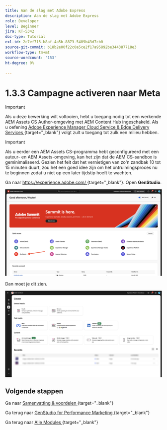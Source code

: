 ```yaml
---
title: Aan de slag met Adobe Express
description: Aan de slag met Adobe Express
role: Developer
level: Beginner
jira: KT-5342
doc-type: Tutorial
exl-id: 2c7ef715-b8af-4a5b-8873-5409b43d7cb0
source-git-commit: b18b2e00f22c0a5ce2f17a95892be344387718e3
workflow-type: tm+mt
source-wordcount: '153'
ht-degree: 0%

---
```


# 1.3.3 Campagne activeren naar Meta

>[!IMPORTANT]
>
>Als u deze bewerking wilt voltooien, hebt u toegang nodig tot een werkende AEM Assets CS Author-omgeving met AEM Content Hub ingeschakeld. Als u oefening [ Adobe Experience Manager Cloud Service &amp; Edge Delivery Services ](./../../../modules/asset-mgmt/module2.1/aemcs.md){target="_blank"} volgt zult u toegang tot zulk een milieu hebben.

>[!IMPORTANT]
>
>Als u eerder een AEM Assets CS-programma hebt geconfigureerd met een auteur- en AEM Assets-omgeving, kan het zijn dat de AEM CS-sandbox is geminimaliseerd. Gezien het feit dat het vernietigen van zo&#39;n zandbak 10 tot 15 minuten duurt, zou het een goed idee zijn om het ontruimingsproces nu te beginnen zodat u niet op een later tijdstip hoeft te wachten.

Ga naar [ https://experience.adobe.com/ ](https://experience.adobe.com/){target="_blank"}. Open **GenStudio**.

![ GSPeM ](./images/gspem1.png)

Dan moet je dit zien.

![ GSPeM ](./images/gspem2.png)


## Volgende stappen

Ga naar [ Samenvatting &amp; voordelen ](./summary.md){target="_blank"}

Ga terug naar [ GenStudio for Performance Marketing ](./genstudio.md){target="_blank"}

Ga terug naar [ Alle Modules ](./../../../overview.md){target="_blank"}
